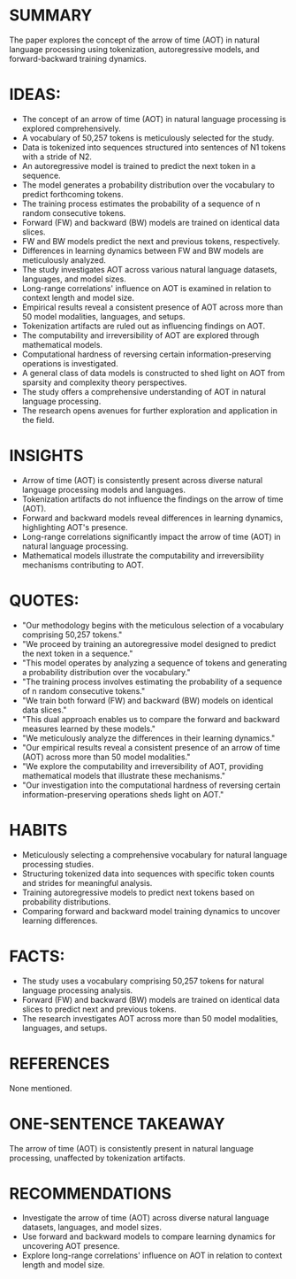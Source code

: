 # SUMMARY
The paper explores the concept of the arrow of time (AOT) in natural language processing using tokenization, autoregressive models, and forward-backward training dynamics.

# IDEAS:
- The concept of an arrow of time (AOT) in natural language processing is explored comprehensively.
- A vocabulary of 50,257 tokens is meticulously selected for the study.
- Data is tokenized into sequences structured into sentences of N1 tokens with a stride of N2.
- An autoregressive model is trained to predict the next token in a sequence.
- The model generates a probability distribution over the vocabulary to predict forthcoming tokens.
- The training process estimates the probability of a sequence of n random consecutive tokens.
- Forward (FW) and backward (BW) models are trained on identical data slices.
- FW and BW models predict the next and previous tokens, respectively.
- Differences in learning dynamics between FW and BW models are meticulously analyzed.
- The study investigates AOT across various natural language datasets, languages, and model sizes.
- Long-range correlations' influence on AOT is examined in relation to context length and model size.
- Empirical results reveal a consistent presence of AOT across more than 50 model modalities, languages, and setups.
- Tokenization artifacts are ruled out as influencing findings on AOT.
- The computability and irreversibility of AOT are explored through mathematical models.
- Computational hardness of reversing certain information-preserving operations is investigated.
- A general class of data models is constructed to shed light on AOT from sparsity and complexity theory perspectives.
- The study offers a comprehensive understanding of AOT in natural language processing.
- The research opens avenues for further exploration and application in the field.

# INSIGHTS
- Arrow of time (AOT) is consistently present across diverse natural language processing models and languages.
- Tokenization artifacts do not influence the findings on the arrow of time (AOT).
- Forward and backward models reveal differences in learning dynamics, highlighting AOT's presence.
- Long-range correlations significantly impact the arrow of time (AOT) in natural language processing.
- Mathematical models illustrate the computability and irreversibility mechanisms contributing to AOT.

# QUOTES:
- "Our methodology begins with the meticulous selection of a vocabulary comprising 50,257 tokens."
- "We proceed by training an autoregressive model designed to predict the next token in a sequence."
- "This model operates by analyzing a sequence of tokens and generating a probability distribution over the vocabulary."
- "The training process involves estimating the probability of a sequence of n random consecutive tokens."
- "We train both forward (FW) and backward (BW) models on identical data slices."
- "This dual approach enables us to compare the forward and backward measures learned by these models."
- "We meticulously analyze the differences in their learning dynamics."
- "Our empirical results reveal a consistent presence of an arrow of time (AOT) across more than 50 model modalities."
- "We explore the computability and irreversibility of AOT, providing mathematical models that illustrate these mechanisms."
- "Our investigation into the computational hardness of reversing certain information-preserving operations sheds light on AOT."

# HABITS
- Meticulously selecting a comprehensive vocabulary for natural language processing studies.
- Structuring tokenized data into sequences with specific token counts and strides for meaningful analysis.
- Training autoregressive models to predict next tokens based on probability distributions.
- Comparing forward and backward model training dynamics to uncover learning differences.

# FACTS:
- The study uses a vocabulary comprising 50,257 tokens for natural language processing analysis.
- Forward (FW) and backward (BW) models are trained on identical data slices to predict next and previous tokens.
- The research investigates AOT across more than 50 model modalities, languages, and setups.

# REFERENCES
None mentioned.

# ONE-SENTENCE TAKEAWAY
The arrow of time (AOT) is consistently present in natural language processing, unaffected by tokenization artifacts.

# RECOMMENDATIONS
- Investigate the arrow of time (AOT) across diverse natural language datasets, languages, and model sizes.
- Use forward and backward models to compare learning dynamics for uncovering AOT presence.
- Explore long-range correlations' influence on AOT in relation to context length and model size.